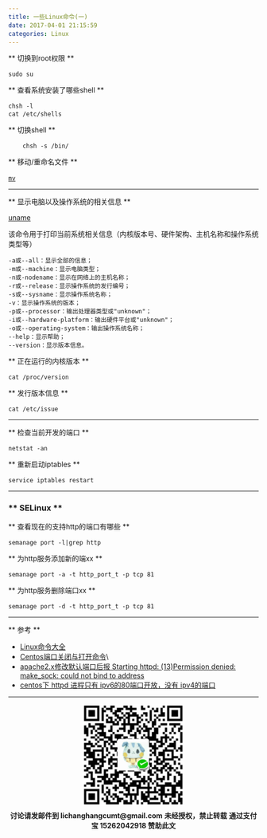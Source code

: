 ```yaml
---
title: 一些Linux命令(一)
date: 2017-04-01 21:15:59
categories: Linux
---
```

** 切换到root权限 **

```
sudo su

```

** 查看系统安装了哪些shell **

```
chsh -l
cat /etc/shells
```

** 切换shell **
```
    chsh -s /bin/
```
** 移动/重命名文件 **

[<code>mv</code>](http://man.linuxde.net/mv)

*********************

** 显示电脑以及操作系统的相关信息 **

[uname](http://man.linuxde.net/uname)

该命令用于打印当前系统相关信息（内核版本号、硬件架构、主机名称和操作系统类型等）

```
-a或--all：显示全部的信息；
-m或--machine：显示电脑类型；
-n或-nodename：显示在网络上的主机名称；
-r或--release：显示操作系统的发行编号；
-s或--sysname：显示操作系统名称；
-v：显示操作系统的版本；
-p或--processor：输出处理器类型或"unknown"；
-i或--hardware-platform：输出硬件平台或"unknown"；
-o或--operating-system：输出操作系统名称；
--help：显示帮助；
--version：显示版本信息。
```

** 正在运行的内核版本 **
```
cat /proc/version
```
** 发行版本信息 **
```
cat /etc/issue
```
*******************

** 检查当前开发的端口 **

```
netstat -an
```

** 重新启动iptables **

```
service iptables restart
```

******************

### ** SELinux **

** 查看现在的支持http的端口有哪些 **

```
semanage port -l|grep http
```

** 为http服务添加新的端xx **

```
semanage port -a -t http_port_t -p tcp 81
```

** 为http服务删除端口xx **


```
semanage port -d -t http_port_t -p tcp 81
```
*******************

** 参考 **
- [Linux命令大全](http://man.linuxde.net/)
- [Centos端口关闭与打开命令](https://yq.aliyun.com/ziliao/56702)\
- [apache2.x修改默认端口后报 Starting httpd: (13)Permission denied: make_sock: could not bind to address](http://blog.csdn.net/bjbs_270/article/details/6948074)
- [ centos下 httpd 进程只有 ipv6的80端口开放，没有 ipv4的端口](http://bbs.chinaunix.net/thread-4147071-1-1.html)

********************

<div width="100%" align="center"><img src="/img/wx.png" alt="微信赞助二维码"></div></div>
<script type="text/javascript" charset="utf-8" src="http://www.dashangcloud.com/static/ds.js"></script>
<p style="margin-top: 0.4em; text-align: center">
      <b style="font-size: 1em;">讨论请发邮件到 lichanghangcumt@gmail.com</b>
      <b style="font-size: 1em;">未经授权，禁止转载</b>
      <b style="font-size: 1em;">通过支付宝 15262042918 赞助此文</b>
 </p>